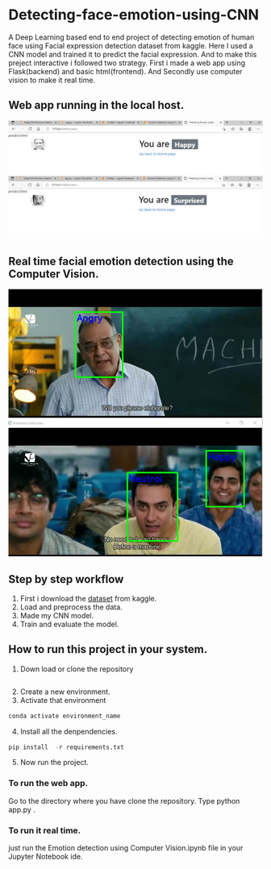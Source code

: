 # Detecting-face-emotion-using-CNN
A Deep Learning based end to end project of detecting emotion of human face using Facial expression detection dataset from kaggle. Here I used a CNN model and trained it to predict the facial expression. And to make this preject interactive i followed two strategy. First i made a web app using Flask(backend) and basic html(frontend). And Secondly use computer vision to make it real time.

## Web app running in the local host.
![Web app](https://github.com/Sudhakordas/Detecting-face-emotion-using-CNN/blob/master/Image/Web-1.JPG)
![Web app](https://github.com/Sudhakordas/Detecting-face-emotion-using-CNN/blob/master/Image/Web-2.JPG)

## Real time facial emotion detection using the Computer Vision.
![real time](https://github.com/Sudhakordas/Detecting-face-emotion-using-CNN/blob/master/Image/3-2.JPG)
![real time](https://github.com/Sudhakordas/Detecting-face-emotion-using-CNN/blob/master/Image/3idiot1.JPG)

## Step by step workflow 
1. First i download the [dataset](https://www.kaggle.com/jonathanoheix/face-expression-recognition-dataset) from kaggle.
2. Load and preprocess the data.
3. Made my CNN model.
4. Train and evaluate the model.

## How to run this project in your system.
1. Down load or clone the repository
```git clone https://github.com/Sudhakordas/Detecting-face-emotion-using-CNN.git
```
2. Create a new environment.
3. Activate that environment 
 ```python
conda activate environment_name
```
4. Install all the denpendencies.
```python
pip install  -r requirements.txt
```
5. Now run the project.
 ### To run the web app.
 Go to the directory where you have clone the repository.
 Type python app.py .
    
### To run it real time.
  just run the Emotion detection using Computer Vision.ipynb file in your Jupyter Notebook ide.
 
